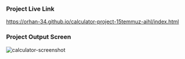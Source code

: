 ### Project Live Link
https://orhan-34.github.io/calculator-project-15temmuz-aihl/index.html

### Project Output Screen
![calculator-screenshot](https://github.com/Orhan-34/calculator-project-15temmuz-aihl/assets/74640101/5077b32f-111d-4498-b665-6aa388506b30)

